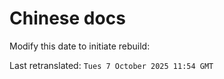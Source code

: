 # Chinese docs

Modify this date to initiate rebuild:

Last retranslated: `Tues 7 October 2025 11:54 GMT`
